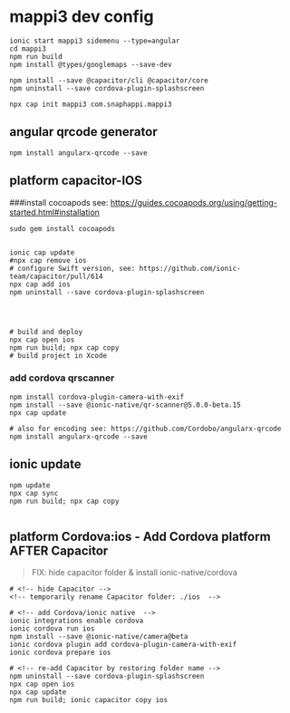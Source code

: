 
# mappi3 dev config
```
ionic start mappi3 sidemenu --type=angular
cd mappi3
npm run build
npm install @types/googlemaps --save-dev

npm install --save @capacitor/cli @capacitor/core
npm uninstall --save cordova-plugin-splashscreen

npx cap init mappi3 com.snaphappi.mappi3
```

## angular qrcode generator
```
npm install angularx-qrcode --save
```

## platform capacitor-IOS
###install cocoapods
see: https://guides.cocoapods.org/using/getting-started.html#installation
```
sudo gem install cocoapods


ionic cap update
#npx cap remove ios
# configure Swift version, see: https://github.com/ionic-team/capacitor/pull/614
npx cap add ios
npm uninstall --save cordova-plugin-splashscreen




# build and deploy
npx cap open ios
npm run build; npx cap copy
# build project in Xcode
```


### add cordova qrscanner
```
npm install cordova-plugin-camera-with-exif
npm install --save @ionic-native/qr-scanner@5.0.0-beta.15
npx cap update

# also for encoding see: https://github.com/Cordobo/angularx-qrcode
npm install angularx-qrcode --save
```

## ionic update
```
npm update
npx cap sync
npm run build; npx cap copy


```


## platform Cordova:ios - Add Cordova platform AFTER Capacitor
> FIX: hide capacitor folder & install ionic-native/cordova
```
# <!-- hide Capacitor -->
<!-- temporarily rename Capacitor folder: ./ios  -->

# <!-- add Cordova/ionic native  -->
ionic integrations enable cordova
ionic cordova run ios
npm install --save @ionic-native/camera@beta
ionic cordova plugin add cordova-plugin-camera-with-exif
ionic cordova prepare ios

# <!-- re-add Capacitor by restoring folder name -->
npm uninstall --save cordova-plugin-splashscreen
npx cap open ios
npx cap update
npm run build; ionic capacitor copy ios

```